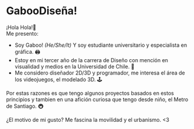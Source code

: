 # GabooDiseña!
¡Hola Hola!👋  
Me presento:  
- Soy Gaboo! _(He/She/It)_  Y soy estudiante universitario y especialista en gráfica. 🖨️
- Estoy en mi tercer año de la carrera de Diseño con mención en visualidad y medios en la Universidad de Chile. 📖  
- Me considero diseñador 2D/3D y programador, me interesa el área de los videojuegos, el modelado 3D. 🕹️  

Por estas razones es que tengo algunos proyectos basados en estos principios y tambien en una afición curiosa que tengo desde niño, el Metro de Santiago. 🚇  

¿El motivo de mi gusto? Me fascina la movilidad y el urbanismo. <3
